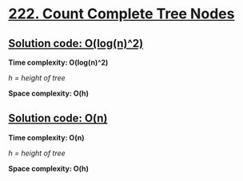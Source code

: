 # [222. Count Complete Tree Nodes](https://leetcode.com/problems/count-complete-tree-nodes/)

## [Solution code: O(log(n)^2)](https://github.com/alexengrig/leetcode/blob/main/src/main/java/dev/alexengrig/leetcode/_222_count_complete_tree_nodes/LogN2Solution.java)

**Time complexity: O(log(n)^2)**

_h = height of tree_

**Space complexity: O(h)**

## [Solution code: O(n)](https://github.com/alexengrig/leetcode/blob/main/src/main/java/dev/alexengrig/leetcode/_222_count_complete_tree_nodes/NSolution.java)

**Time complexity: O(n)**

_h = height of tree_

**Space complexity: O(h)**
